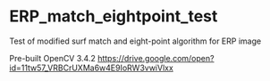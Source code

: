 # ERP_match_eightpoint_test
Test of modified surf match and eight-point algorithm for ERP image


Pre-built OpenCV 3.4.2
https://drive.google.com/open?id=11tw57_VRBCrUXMa6w4E9IoRW3vwiVlxx
